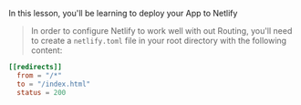 In this lesson, you'll be learning to deploy your App to Netlify


<!-- Video -->


> In order to configure Netlify to work well with out Routing, you'll need to create a `netlify.toml` file in your root directory with the following content:

```toml
[[redirects]]
  from = "/*"
  to = "/index.html"
  status = 200
```